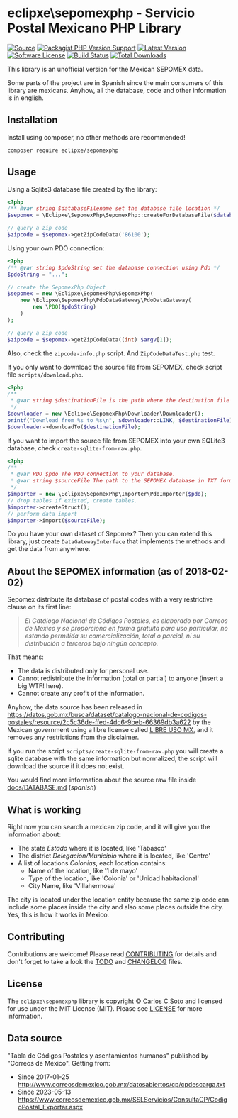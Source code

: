 # eclipxe\sepomexphp - Servicio Postal Mexicano PHP Library

[![Source][badge-source]][source]
[![Packagist PHP Version Support][badge-php-version]][php-version]
[![Latest Version][badge-release]][release]
[![Software License][badge-license]][license]
[![Build Status][badge-build]][build]
[![Total Downloads][badge-downloads]][downloads]

This library is an unofficial version for the Mexican SEPOMEX data.

Some parts of the project are in Spanish since the main consumers of this library are mexicans.
Anyhow, all the database, code and other information is in english.

## Installation

Install using composer, no other methods are recommended!

```
composer require eclipxe/sepomexphp
```

## Usage

Using a Sqlite3 database file created by the library:

```php
<?php
/** @var string $databaseFilename set the database file location */
$sepomex = \Eclipxe\SepomexPhp\SepomexPhp::createForDatabaseFile($databaseFilename);

// query a zip code
$zipcode = $sepomex->getZipCodeData('86100');
```

Using your own PDO connection:

```php
<?php
/** @var string $pdoString set the database connection using Pdo */
$pdoString = "...";

// create the SepomexPhp Object
$sepomex = new \Eclipxe\SepomexPhp\SepomexPhp(
    new \Eclipxe\SepomexPhp\PdoDataGateway\PdoDataGateway(
        new \PDO($pdoString)
    )
);

// query a zip code
$zipcode = $sepomex->getZipCodeData((int) $argv[1]);
```

Also, check the `zipcode-info.php` script. And `ZipCodeDataTest.php` test.

If you only want to download the source file from SEPOMEX, check script file `scripts/download.php`.

```php
<?php
/**
 * @var string $destinationFile is the path where the destination file will be located. 
 */
$downloader = new \Eclipxe\SepomexPhp\Downloader\Downloader();
printf("Download from %s to %s\n", $downloader::LINK, $destinationFile);
$downloader->downloadTo($destinationFile);
```

If you want to import the source file from SEPOMEX into your own SQLite3 database, check `create-sqlite-from-raw.php`.

```php
<?php
/**
 * @var PDO $pdo The PDO connection to your database.
 * @var string $sourceFile The path to the SEPOMEX database in TXT format. 
 */
$importer = new \Eclipxe\SepomexPhp\Importer\PdoImporter($pdo);
// drop tables if existed, create tables.
$importer->createStruct();
// perform data import
$importer->import($sourceFile);
```

Do you have your own dataset of Sepomex? Then you can extend this library,
just create `DataGatewayInterface` that implements the methods and get the data from anywhere.

## About the SEPOMEX information (as of 2018-02-02)

Sepomex distribute its database of postal codes with a very restrictive clause on its first line:

> *El Catálogo Nacional de Códigos Postales, es elaborado por Correos de México y se proporciona en forma gratuita para uso particular, 
> no estando permitida su comercialización, total o parcial, ni su distribución a terceros bajo ningún concepto.*

That means:

* The data is distributed only for personal use.
* Cannot redistribute the information (total or partial) to anyone (insert a big WTF! here).
* Cannot create any profit of the information.

Anyhow, the data source has been released in 
<https://datos.gob.mx/busca/dataset/catalogo-nacional-de-codigos-postales/resource/2c5c36de-ffed-4dc6-9beb-66369db3a622>
by the Mexican government using a libre license called [LIBRE USO MX](https://datos.gob.mx/libreusomx),
and it removes any restrictions from the disclaimer.

If you run the script `scripts/create-sqlite-from-raw.php` you will create a sqlite database
with the same information but normalized, the script will download the source if it does not exist.

You would find more information about the source raw file inside [docs/DATABASE.md](docs/DATABASE.md) (*spanish*)

## What is working

Right now you can search a mexican zip code, and it will give you the information about:

* The state *Estado* where it is located, like 'Tabasco'
* The district *Delegación/Municipio* where it is located, like 'Centro'
* A list of locations *Colonias*, each location contains:
    * Name of the location, like '1 de mayo'
    * Type of the location, like 'Colonia' or 'Unidad habitacional'
    * City Name, like 'Villahermosa'

The city is located under the location entity because the same zip code can include some places inside the city
and also some places outside the city. Yes, this is how it works in Mexico.

## Contributing

Contributions are welcome! Please read [CONTRIBUTING][] for details
and don't forget to take a look the [TODO][] and [CHANGELOG][] files.

## License

The `eclipxe\sepomexphp` library is copyright © [Carlos C Soto](https://eclipxe.com.mx/)
and licensed for use under the MIT License (MIT). Please see [LICENSE][] for more information.

## Data source

"Tabla de Códigos Postales y asentamientos humanos" published by "Correos de México".
Getting from:
- Since 2017-01-25 <http://www.correosdemexico.gob.mx/datosabiertos/cp/cpdescarga.txt>
- Since 2023-05-13 <https://www.correosdemexico.gob.mx/SSLServicios/ConsultaCP/CodigoPostal_Exportar.aspx>

[contributing]: https://github.com/eclipxe13/sepomexphp/blob/master/CONTRIBUTING.md
[changelog]: https://github.com/eclipxe13/sepomexphp/blob/master/docs/CHANGELOG.md
[todo]: https://github.com/eclipxe13/sepomexphp/blob/master/docs/TODO.md

[source]: https://github.com/eclipxe13/sepomexphp
[php-version]: https://packagist.org/packages/eclipxe/sepomexphp
[release]: https://github.com/eclipxe13/sepomexphp/releases
[license]: https://github.com/eclipxe13/sepomexphp/blob/master/LICENSE
[build]: https://github.com/eclipxe13/sepomexphp/actions/workflows/build.yml?query=branch:master
[downloads]: https://packagist.org/packages/eclipxe/sepomexphp

[badge-source]: http://img.shields.io/badge/source-eclipxe13/sepomexphp-blue.svg?style=flat-square
[badge-php-version]: https://img.shields.io/packagist/php-v/eclipxe/sepomexphp?style=flat-square
[badge-release]: https://img.shields.io/github/release/eclipxe13/sepomexphp.svg?style=flat-square
[badge-license]: https://img.shields.io/github/license/eclipxe13/sepomexphp.svg?style=flat-square
[badge-build]: https://img.shields.io/github/actions/workflow/status/eclipxe13/sepomexphp/build.yml?branch=master&style=flat-square
[badge-downloads]: https://img.shields.io/packagist/dt/eclipxe/sepomexphp.svg?style=flat-square
